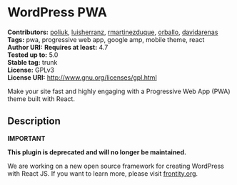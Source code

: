 # WordPress PWA #
**Contributors:** [poliuk](https://profiles.wordpress.org/poliuk), [luisherranz](https://profiles.wordpress.org/luisherranz), [rmartinezduque](https://profiles.wordpress.org/rmartinezduque), [orballo](https://profiles.wordpress.org/orballo), [davidarenas](https://profiles.wordpress.org/davidarenas)  
**Tags:** pwa, progressive web app, google amp, mobile theme, react  
**Author URI:**
**Requires at least:** 4.7  
**Tested up to:** 5.0  
**Stable tag:** trunk  
**License:** GPLv3  
**License URI:** http://www.gnu.org/licenses/gpl.html  

Make your site fast and highly engaging with a Progressive Web App (PWA) theme built with React.

## Description ##

<strong>IMPORTANT</strong>

**This plugin is deprecated and will no longer be maintained.**

We are working on a new open source framework for creating WordPress with React JS. If you want to learn more, please visit [frontity.org](https://frontity.org?utm_source=wp-pwa-readme&utm_medium=frontity-link&utm_campaign=pre-launch).
